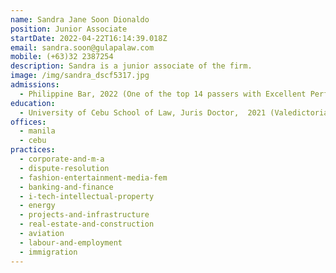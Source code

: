 ```yaml
---
name: Sandra Jane Soon Dionaldo
position: Junior Associate
startDate: 2022-04-22T16:14:39.018Z
email: sandra.soon@gulapalaw.com
mobile: (+63)32 2387254
description: Sandra is a junior associate of the firm.
image: /img/sandra_dscf5317.jpg
admissions:
  - Philippine Bar, 2022 (One of the top 14 passers with Excellent Performance)
education:
  - University of Cebu School of Law, Juris Doctor,  2021 (Valedictorian)
offices:
  - manila
  - cebu
practices:
  - corporate-and-m-a
  - dispute-resolution
  - fashion-entertainment-media-fem
  - banking-and-finance
  - i-tech-intellectual-property
  - energy
  - projects-and-infrastructure
  - real-estate-and-construction
  - aviation
  - labour-and-employment
  - immigration
---
```

